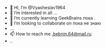 - 👋 Hi, I’m @Vyasheslav1964
- 👀 I’m interested in all ...
- 🌱 I’m currently learning GeekBrains пока .
- 💞️ I’m looking to collaborate on пока не знаю
- ...
- 📫 How to reach me .bebnin.64@mail.ru
- ..

<!---
Vyasheslav1964/Vyasheslav1964 is a ✨ special ✨ repository because its `README.md` (this file) appears on your GitHub profile.
You can click the Preview link to take a look at your changes.
--->
